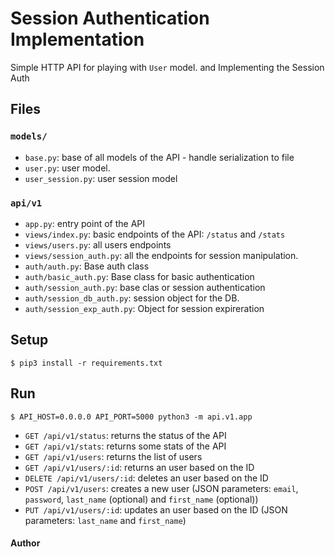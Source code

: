 # Session Authentication Implementation 

Simple HTTP API for playing with `User` model. and Implementing the Session Auth


## Files

### `models/`

- `base.py`: base of all models of the API - handle serialization to file
- `user.py`: user model.
- `user_session.py`: user session model

### `api/v1`

- `app.py`: entry point of the API
- `views/index.py`: basic endpoints of the API: `/status` and `/stats`
- `views/users.py`: all users endpoints
- `views/session_auth.py`: all the endpoints for session manipulation.
- `auth/auth.py`: Base auth class
- `auth/basic_auth.py`: Base class for basic authentication
- `auth/session_auth.py`: base clas or session authentication
- `auth/session_db_auth.py`: session object for the DB.
- `auth/session_exp_auth.py`: Object for session expireration

## Setup

```
$ pip3 install -r requirements.txt
```
## Run

```
$ API_HOST=0.0.0.0 API_PORT=5000 python3 -m api.v1.app
```



- `GET /api/v1/status`: returns the status of the API
- `GET /api/v1/stats`: returns some stats of the API
- `GET /api/v1/users`: returns the list of users
- `GET /api/v1/users/:id`: returns an user based on the ID
- `DELETE /api/v1/users/:id`: deletes an user based on the ID
- `POST /api/v1/users`: creates a new user (JSON parameters: `email`, `password`, `last_name` (optional) and `first_name` (optional))
- `PUT /api/v1/users/:id`: updates an user based on the ID (JSON parameters: `last_name` and `first_name`)

#### Author